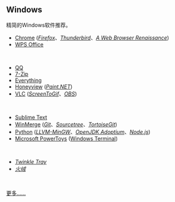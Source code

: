 ## Windows

精简的Windows软件推荐。

* [Chrome](https://www.google.com/chrome/) ([_Firefox_](https://www.mozilla.org/en-US/firefox/all/)、[_Thunderbird_](https://www.thunderbird.net/zh-CN/)、[_A Web Browser Renaissance_](https://addons.mozilla.org/zh-CN/firefox/addon/a-web-browser-renaissance/))
* [WPS Office](https://www.wps.cn)
<br>

* [QQ](https://im.qq.com)
* [7-Zip](https://www.7-zip.org)
* [Everything](https://www.voidtools.com/zh-cn/)
* [Honeyview](https://www.bandisoft.com/honeyview/) ([_Paint.NET_](https://www.getpaint.net))
* [VLC](https://www.videolan.org) ([_ScreenToGif_](https://www.screentogif.com)、[_OBS_](https://obsproject.com/zh-cn))
<br>

* [Sublime Text](https://www.sublimetext.com)
* [WinMerge](https://winmerge.org) ([_Git_](https://git-scm.com)、[_Sourcetree_](https://sourcetreeapp.com)、[_TortoiseGit_](https://tortoisegit.org))
* [Python](https://www.python.org) ([_LLVM-MinGW_](https://www.mingw-w64.org/downloads/#llvm-mingw)、[_OpenJDK Adoptium_](https://adoptium.net/zh-CN/temurin/releases/)、[_Node.js_](https://nodejs.org/zh-cn/))
* [Microsoft PowerToys](https://github.com/microsoft/PowerToys) ([Windows Terminal](https://github.com/microsoft/terminal))
<br>

* [_Twinkle Tray_](https://github.com/xanderfrangos/twinkle-tray)
* [_火绒_](https://www.huorong.cn)
<br>

[更多……](https://github.com/Awesome-Windows/Awesome)

